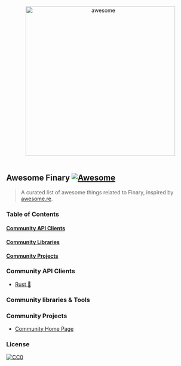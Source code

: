 <p align="center">
  <br>
  <img width="400" src="https://finary.com/img/logo-new.svg" alt="awesome">
  <br>
  <br>
</p>

## Awesome Finary [![Awesome](https://cdn.rawgit.com/sindresorhus/awesome/d7305f38d29fed78fa85652e3a63e154dd8e8829/media/badge.svg)](https://github.com/sindresorhus/awesome)

> A curated list of awesome things related to Finary, inspired by [awesome.re](http://awesome.re).

### Table of Contents

#### [Community API Clients](#community-api-clients)
#### [Community Libraries](#community-libraries--tools)
#### [Community Projects](#community-projects)

### Community API Clients

 - [Rust 🦀](https://github.com/yovanoc/finary)

### Community libraries & Tools


### Community Projects

- [Community Home Page](https://community.finary.com/)

### License

[![CC0](https://i.creativecommons.org/p/zero/1.0/88x31.png)](https://creativecommons.org/publicdomain/zero/1.0/)
